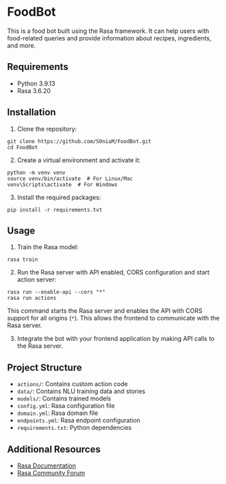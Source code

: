 # FoodBot

This is a food bot built using the Rasa framework. It can help users with food-related queries and provide information about recipes, ingredients, and more.

## Requirements

- Python 3.9.13
- Rasa  3.6.20

## Installation

1. Clone the repository:

```
git clone https://github.com/S0niaM/FoodBot.git
cd FoodBot
```

2. Create a virtual environment and activate it:

```
python -m venv venv
source venv/bin/activate  # For Linux/Mac
venv\Scripts\activate  # For Windows
```

3. Install the required packages:

```
pip install -r requirements.txt
```

## Usage

1. Train the Rasa model:

```
rasa train
```

2. Run the Rasa server with API enabled, CORS configuration and start action server:

```
rasa run --enable-api --cors "*"
rasa run actions
```


This command starts the Rasa server and enables the API with CORS support for all origins (`*`). This allows the frontend to communicate with the Rasa server.

3. Integrate the bot with your frontend application by making API calls to the Rasa server.

## Project Structure

- `actions/`: Contains custom action code
- `data/`: Contains NLU training data and stories
- `models/`: Contains trained models
- `config.yml`: Rasa configuration file
- `domain.yml`: Rasa domain file
- `endpoints.yml`: Rasa endpoint configuration
- `requirements.txt`: Python dependencies

## Additional Resources

- [Rasa Documentation](https://rasa.com/docs/)
- [Rasa Community Forum](https://forum.rasa.com/)
